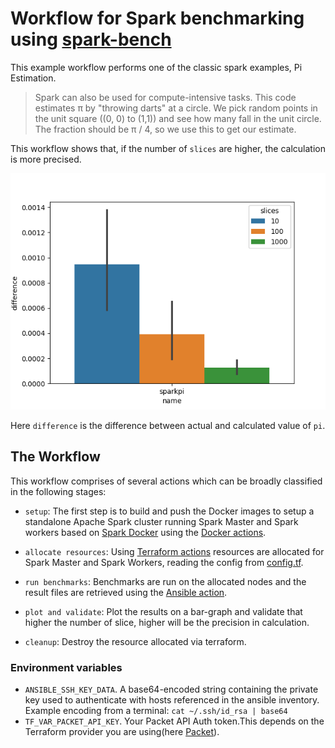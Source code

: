 # Workflow for Spark benchmarking using [spark-bench](https://codait.github.io/spark-bench/)

This example workflow performs one of the classic spark examples, Pi Estimation.

> Spark can also be used for compute-intensive tasks. This code estimates π
by "throwing darts" at a circle. We pick random points in the unit square
((0, 0) to (1,1)) and see how many fall in the unit circle. The fraction
should be π / 4, so we use this to get our estimate.

This workflow shows that, if the number of `slices` are higher, the calculation is more precised.

![result](./results/income_f_age.png)

Here `difference` is the difference between actual and calculated value of `pi`.

## The Workflow

This workflow comprises of several actions which can be broadly classified in the following stages:
* `setup`: The first step is to build and push the Docker images to setup a standalone Apache Spark cluster running Spark Master and Spark workers based on [Spark Docker](https://github.com/big-data-europe/docker-spark) using the [Docker actions](https://github.com/actions/docker).

* `allocate resources`: Using [Terraform actions](https://github.com/innovationnorway/github-action-terraform) resources are allocated for Spark Master and Spark Workers, reading the config from [config.tf](./terraform/config.tf).

* `run benchmarks`: Benchmarks are run on the allocated nodes and the result files are retrieved using the [Ansible action](https://github.com/popperized/ansible).

* `plot and validate`: Plot the results on a bar-graph and validate that higher the number of slice, higher will be the precision in calculation.

* `cleanup`: Destroy the resource allocated via terraform. 

### Environment variables

* `ANSIBLE_SSH_KEY_DATA`. A base64-encoded string containing the private key used to authenticate with hosts referenced in the ansible inventory. Example encoding from a terminal: `cat ~/.ssh/id_rsa | base64`
* `TF_VAR_PACKET_API_KEY`. Your Packet API Auth token.This depends on the Terraform provider you are using(here [Packet](https://www.packet.com/)).